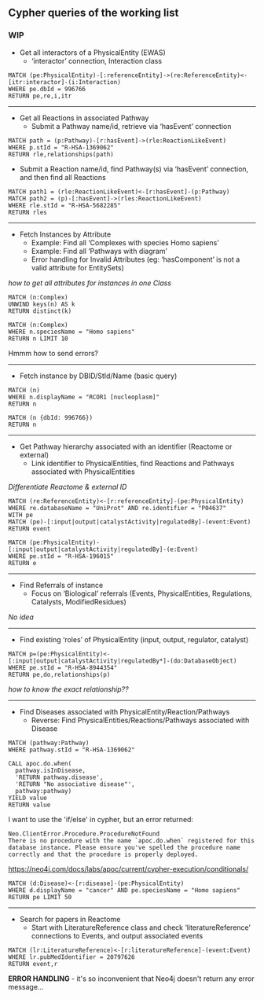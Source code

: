 ## Cypher queries of the working list

### WIP


- Get all interactors of a PhysicalEntity (EWAS)
	- ‘interactor’ connection, Interaction class

```
MATCH (pe:PhysicalEntity)-[:referenceEntity]->(re:ReferenceEntity)<-[itr:interactor]-(i:Interaction)
WHERE pe.dbId = 996766
RETURN pe,re,i,itr
```

---

- Get all Reactions in associated Pathway
	- Submit a Pathway name/id, retrieve via ‘hasEvent’ connection

```
MATCH path = (p:Pathway)-[r:hasEvent]->(rle:ReactionLikeEvent)
WHERE p.stId = "R-HSA-1369062"
RETURN rle,relationships(path)
```


  - Submit a Reaction name/id, find Pathway(s) via ‘hasEvent’ connection, and then find all Reactions

```
MATCH path1 = (rle:ReactionLikeEvent)<-[r:hasEvent]-(p:Pathway)
MATCH path2 = (p)-[:hasEvent]->(rles:ReactionLikeEvent)
WHERE rle.stId = "R-HSA-5682285"
RETURN rles
```

---

- Fetch Instances by Attribute
	- Example: Find all ‘Complexes with species Homo sapiens’
	- Example: Find all ‘Pathways with diagram’
	- Error handling for Invalid Attributes (eg: ‘hasComponent’ is not a valid attribute for EntitySets)

_how to get all attributes for instances in one Class_

```
MATCH (n:Complex)
UNWIND keys(n) AS k
RETURN distinct(k)
```
```
MATCH (n:Complex)
WHERE n.speciesName = "Homo sapiens"
RETURN n LIMIT 10
```
Hmmm how to send errors?

---

- Fetch instance by DBID/StId/Name (basic query)

```
MATCH (n)
WHERE n.displayName = "RCOR1 [nucleoplasm]"
RETURN n

MATCH (n {dbId: 996766})
RETURN n
```

---
- Get Pathway hierarchy associated with an identifier (Reactome or external)
	- Link identifier to PhysicalEntities, find Reactions and Pathways associated with PhysicalEntities

_Differentiate Reactome & external ID_

```
MATCH (re:ReferenceEntity)<-[r:referenceEntity]-(pe:PhysicalEntity)
WHERE re.databaseName = "UniProt" AND re.identifier = "P04637"
WITH pe
MATCH (pe)-[:input|output|catalystActivity|regulatedBy]-(event:Event)
RETURN event
```

```
MATCH (pe:PhysicalEntity)-[:input|output|catalystActivity|regulatedBy]-(e:Event)
WHERE pe.stId = "R-HSA-196015"
RETURN e
```

---

- Find Referrals of instance
	- Focus on ‘Biological’ referrals (Events, PhysicalEntities, Regulations, Catalysts, ModifiedResidues)

_No idea_

---

- Find existing ‘roles’ of PhysicalEntity (input, output, regulator, catalyst)

```
MATCH p=(pe:PhysicalEntity)<-[:input|output|catalystActivity|regulatedBy*]-(do:DatabaseObject)
WHERE pe.stId = "R-HSA-8944354"
RETURN pe,do,relationships(p)
```
_how to know the exact relationship??_

---

- Find Diseases associated with PhysicalEntity/Reaction/Pathways
  - Reverse: Find PhysicalEntities/Reactions/Pathways associated with Disease

```
MATCH (pathway:Pathway)
WHERE pathway.stId = "R-HSA-1369062"

CALL apoc.do.when(
  pathway.isInDisease,
  'RETURN pathway.disease',
  'RETURN "No associative disease"',
  pathway:pathway)
YIELD value
RETURN value
```
I want to use the 'if/else' in cypher, but an error returned:

```
Neo.ClientError.Procedure.ProcedureNotFound
There is no procedure with the name `apoc.do.when` registered for this database instance. Please ensure you've spelled the procedure name correctly and that the procedure is properly deployed.
```
https://neo4j.com/docs/labs/apoc/current/cypher-execution/conditionals/

```
MATCH (d:Disease)<-[r:disease]-(pe:PhysicalEntity)
WHERE d.displayName = "cancer" AND pe.speciesName = "Homo sapiens"
RETURN pe LIMIT 50
```

---

- Search for papers in Reactome
	- Start with LiteratureReference class and check ‘literatureReference’ connections to Events, and output associated events


```
MATCH (lr:LiteratureReference)<-[r:literatureReference]-(event:Event)
WHERE lr.pubMedIdentifier = 20797626
RETURN event,r
```


**ERROR HANDLING** - it's so inconvenient that Neo4j doesn't return any error message... 

